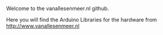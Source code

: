 Welcome to the vanallesenmeer.nl github.

Here you will find the Arduino Libraries for the hardware from 
http://www.vanallesenmeer.nl

